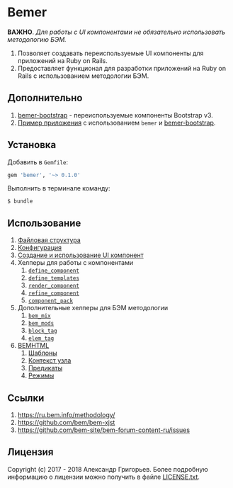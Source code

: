 # Bemer

**ВАЖНО**. *Для работы с UI компонентами не обязательно использовать методологию БЭМ.*

1. Позволяет создавать переиспользуемые UI компоненты для приложений на Ruby on Rails.
1. Предоставляет функционал для разработки приложений на Ruby on Rails с использованием методологии БЭМ.

## Дополнительно

1. [bemer-bootstrap](https://github.com/vill/bemer-bootstrap) - переиспользуемые компоненты Bootstrap v3.
1. [Пример приложения](https://github.com/vill/bemer-example) с использованием `bemer` и [bemer-bootstrap](https://github.com/vill/bemer-bootstrap).

## Установка

Добавить в `Gemfile`:

```ruby
gem 'bemer', '~> 0.1.0'
```

Выполнить в терминале команду:

    $ bundle

## Использование

1. [Файловая структура](https://github.com/vill/bemer/wiki/%D0%A4%D0%B0%D0%B9%D0%BB%D0%BE%D0%B2%D0%B0%D1%8F-%D1%81%D1%82%D1%80%D1%83%D0%BA%D1%82%D1%83%D1%80%D0%B0)
1. [Конфигурация](https://github.com/vill/bemer/wiki/%D0%9A%D0%BE%D0%BD%D1%84%D0%B8%D0%B3%D1%83%D1%80%D0%B0%D1%86%D0%B8%D1%8F)
1. [Создание и использование UI компонент](https://github.com/vill/bemer/wiki/%D0%A1%D0%BE%D0%B7%D0%B4%D0%B0%D0%BD%D0%B8%D0%B5-%D0%B8-%D0%B8%D1%81%D0%BF%D0%BE%D0%BB%D1%8C%D0%B7%D0%BE%D0%B2%D0%B0%D0%BD%D0%B8%D0%B5-UI-%D0%BA%D0%BE%D0%BC%D0%BF%D0%BE%D0%BD%D0%B5%D0%BD%D1%82)
1. Хелперы для работы с компонентами
    1. [`define_component`](https://github.com/vill/bemer/wiki/%D0%A5%D0%B5%D0%BB%D0%BF%D0%B5%D1%80-define_component)
    1. [`define_templates`](https://github.com/vill/bemer/wiki/%D0%A5%D0%B5%D0%BB%D0%BF%D0%B5%D1%80-define_templates)
    1. [`render_component`](https://github.com/vill/bemer/wiki/%D0%A5%D0%B5%D0%BB%D0%BF%D0%B5%D1%80-render_component)
    1. [`refine_component`](https://github.com/vill/bemer/wiki/%D0%A5%D0%B5%D0%BB%D0%BF%D0%B5%D1%80-refine_component)
    1. [`component_pack`](https://github.com/vill/bemer/wiki/%D0%A5%D0%B5%D0%BB%D0%BF%D0%B5%D1%80-component_pack)
1. Дополнительные хелперы для БЭМ методологии
    1. [`bem_mix`](https://github.com/vill/bemer/wiki/%D0%A5%D0%B5%D0%BB%D0%BF%D0%B5%D1%80-bem_mix)
    1. [`bem_mods`](https://github.com/vill/bemer/wiki/%D0%A5%D0%B5%D0%BB%D0%BF%D0%B5%D1%80-bem_mods)
    1. [`block_tag`](https://github.com/vill/bemer/wiki/%D0%A5%D0%B5%D0%BB%D0%BF%D0%B5%D1%80-block_tag)
    1. [`elem_tag`](https://github.com/vill/bemer/wiki/%D0%A5%D0%B5%D0%BB%D0%BF%D0%B5%D1%80-elem_tag)
1. [BEMHTML](https://github.com/vill/bemer/wiki/BEMHTML)
    1. [Шаблоны](https://github.com/vill/bemer/wiki/%D0%A8%D0%B0%D0%B1%D0%BB%D0%BE%D0%BD%D1%8B)
    1. [Контекст узла](https://github.com/vill/bemer/wiki/%D0%9A%D0%BE%D0%BD%D1%82%D0%B5%D0%BA%D1%81%D1%82-%D1%83%D0%B7%D0%BB%D0%B0)
    1. [Предикаты](https://github.com/vill/bemer/wiki/%D0%9F%D1%80%D0%B5%D0%B4%D0%B8%D0%BA%D0%B0%D1%82%D1%8B)
    1. [Режимы](https://github.com/vill/bemer/wiki/%D0%A0%D0%B5%D0%B6%D0%B8%D0%BC%D1%8B)

## Ссылки

1. https://ru.bem.info/methodology/
1. https://github.com/bem/bem-xjst
1. https://github.com/bem-site/bem-forum-content-ru/issues

## Лицензия

Copyright (c) 2017 - 2018 Александр Григорьев. Более подробную информацию о лицензии можно получить в файле [LICENSE.txt](LICENSE.txt).
